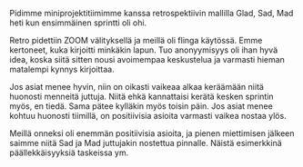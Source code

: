 Pidimme miniprojektitiimimme kanssa retrospektiivin mallilla Glad, Sad, Mad heti kun ensimmäinen sprintti oli ohi. 

Retro pidettiin ZOOM välityksellä ja meillä oli flinga käytössä. Emme kertoneet, kuka kirjoitti minkäkin lapun.
Tuo anonyymisyys oli ihan hyvä idea, koska siitä sitten nousi avoimempaa keskustelua ja varmasti hieman matalempi kynnys kirjoittaa.

Jos asiat menee hyvin, niin on oikasti vaikeaa alkaa keräämään niitä huonosti menneitä juttuja. Niitä ehkä kannattaisi kerätä kesken sprintin myös, en tiedä.
Sama pätee kylläkin myös toisin päin. Jos asiat menee kohtuu huonosti tiimillä, on positiivisia asioita varmasti vaikea nostaa ylös.

Meillä onneksi oli enemmän positiivisia asioita, ja pienen miettimisen jälkeen saimme niitä Sad ja Mad juttujakin nostettua pinnalle. Näistä esimerkkinä päällekkäisyyksiä taskeissa ym.